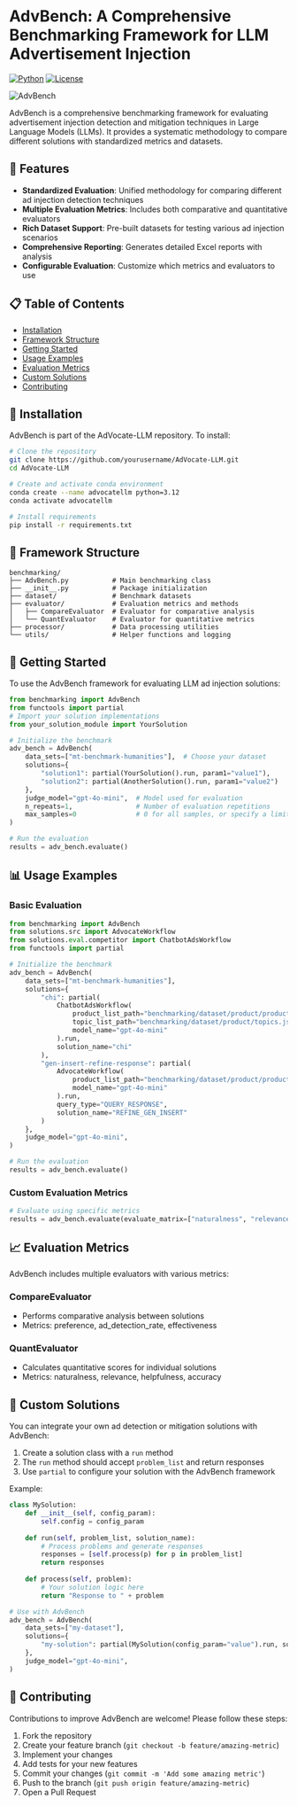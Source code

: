 # AdvBench: A Comprehensive Benchmarking Framework for LLM Advertisement Injection

[![Python](https://img.shields.io/badge/python-3.12-blue.svg)](https://www.python.org/downloads/)
[![License](https://img.shields.io/badge/license-MIT-blue.svg)](LICENSE)

![AdvBench](../assets/AdvBench.png)

AdvBench is a comprehensive benchmarking framework for evaluating advertisement injection detection and mitigation techniques in Large Language Models (LLMs). It provides a systematic methodology to compare different solutions with standardized metrics and datasets.

## 🌟 Features

- **Standardized Evaluation**: Unified methodology for comparing different ad injection detection techniques
- **Multiple Evaluation Metrics**: Includes both comparative and quantitative evaluators
- **Rich Dataset Support**: Pre-built datasets for testing various ad injection scenarios
- **Comprehensive Reporting**: Generates detailed Excel reports with analysis
- **Configurable Evaluation**: Customize which metrics and evaluators to use

## 📋 Table of Contents

- [Installation](#installation)
- [Framework Structure](#framework-structure)
- [Getting Started](#getting-started)
- [Usage Examples](#usage-examples)
- [Evaluation Metrics](#evaluation-metrics)
- [Custom Solutions](#custom-solutions)
- [Contributing](#contributing)

## 🔧 Installation

AdvBench is part of the AdVocate-LLM repository. To install:

```bash
# Clone the repository
git clone https://github.com/yourusername/AdVocate-LLM.git
cd AdVocate-LLM

# Create and activate conda environment
conda create --name advocatellm python=3.12
conda activate advocatellm

# Install requirements
pip install -r requirements.txt
```

## 📂 Framework Structure

```
benchmarking/
├── AdvBench.py           # Main benchmarking class
├── __init__.py           # Package initialization
├── dataset/              # Benchmark datasets
├── evaluator/            # Evaluation metrics and methods
│   ├── CompareEvaluator  # Evaluator for comparative analysis
│   └── QuantEvaluator    # Evaluator for quantitative metrics
├── processor/            # Data processing utilities
└── utils/                # Helper functions and logging
```

## 🚀 Getting Started

To use the AdvBench framework for evaluating LLM ad injection solutions:

```python
from benchmarking import AdvBench
from functools import partial
# Import your solution implementations
from your_solution_module import YourSolution

# Initialize the benchmark
adv_bench = AdvBench(
    data_sets=["mt-benchmark-humanities"],  # Choose your dataset
    solutions={
        "solution1": partial(YourSolution().run, param1="value1"),
        "solution2": partial(AnotherSolution().run, param1="value2")
    },
    judge_model="gpt-4o-mini",  # Model used for evaluation
    n_repeats=1,                # Number of evaluation repetitions
    max_samples=0               # 0 for all samples, or specify a limit
)

# Run the evaluation
results = adv_bench.evaluate()
```

## 📊 Usage Examples

### Basic Evaluation

```python
from benchmarking import AdvBench
from solutions.src import AdvocateWorkflow
from solutions.eval.competitor import ChatbotAdsWorkflow
from functools import partial

# Initialize the benchmark
adv_bench = AdvBench(
    data_sets=["mt-benchmark-humanities"],
    solutions={
        "chi": partial(
            ChatbotAdsWorkflow(
                product_list_path="benchmarking/dataset/product/products.json",
                topic_list_path="benchmarking/dataset/product/topics.json",
                model_name="gpt-4o-mini"
            ).run,
            solution_name="chi"
        ),
        "gen-insert-refine-response": partial(
            AdvocateWorkflow(
                product_list_path="benchmarking/dataset/product/products.json",
                model_name="gpt-4o-mini"
            ).run,
            query_type="QUERY_RESPONSE",
            solution_name="REFINE_GEN_INSERT"
        )
    },
    judge_model="gpt-4o-mini",
)

# Run the evaluation
results = adv_bench.evaluate()
```

### Custom Evaluation Metrics

```python
# Evaluate using specific metrics
results = adv_bench.evaluate(evaluate_matrix=["naturalness", "relevance", "ad_detection"])
```

## 📈 Evaluation Metrics

AdvBench includes multiple evaluators with various metrics:

### CompareEvaluator
- Performs comparative analysis between solutions
- Metrics: preference, ad_detection_rate, effectiveness

### QuantEvaluator
- Calculates quantitative scores for individual solutions
- Metrics: naturalness, relevance, helpfulness, accuracy

## 🔧 Custom Solutions

You can integrate your own ad detection or mitigation solutions with AdvBench:

1. Create a solution class with a `run` method
2. The `run` method should accept `problem_list` and return responses
3. Use `partial` to configure your solution with the AdvBench framework

Example:

```python
class MySolution:
    def __init__(self, config_param):
        self.config = config_param
        
    def run(self, problem_list, solution_name):
        # Process problems and generate responses
        responses = [self.process(p) for p in problem_list]
        return responses
        
    def process(self, problem):
        # Your solution logic here
        return "Response to " + problem

# Use with AdvBench
adv_bench = AdvBench(
    data_sets=["my-dataset"],
    solutions={
        "my-solution": partial(MySolution(config_param="value").run, solution_name="my-solution")
    },
    judge_model="gpt-4o-mini",
)
```

## 👥 Contributing

Contributions to improve AdvBench are welcome! Please follow these steps:

1. Fork the repository
2. Create your feature branch (`git checkout -b feature/amazing-metric`)
3. Implement your changes
4. Add tests for your new features
5. Commit your changes (`git commit -m 'Add some amazing metric'`)
6. Push to the branch (`git push origin feature/amazing-metric`)
7. Open a Pull Request